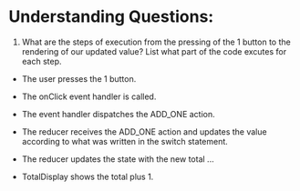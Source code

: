 # Understanding Questions:
1. What are the steps of execution from the pressing of the 1 button to the rendering of our updated value? List what part of the code excutes for each step.
* The user presses the 1 button.
* The onClick event handler is called.
* The event handler dispatches the ADD_ONE action.
* The reducer receives the ADD_ONE action and updates the value according to what was written in the switch statement.
* The reducer updates the state with the new total
...

* TotalDisplay shows the total plus 1.
